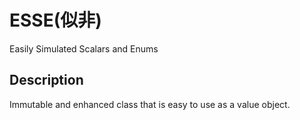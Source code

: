 # ESSE(似非)

Easily Simulated Scalars and Enums

## Description

Immutable and enhanced class that is easy to use as a value object.
